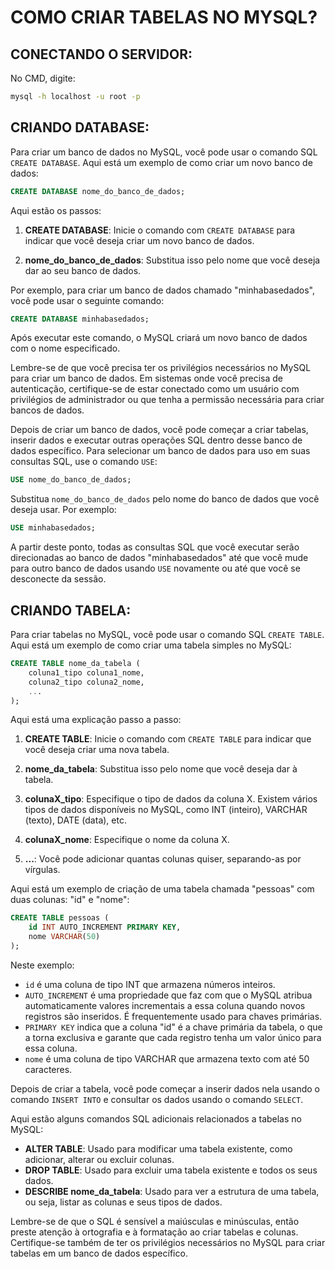 # COMO CRIAR TABELAS NO MYSQL?
## CONECTANDO O SERVIDOR:
No CMD, digite:
```bash
mysql -h localhost -u root -p
```

## CRIANDO DATABASE:
Para criar um banco de dados no MySQL, você pode usar o comando SQL `CREATE DATABASE`. Aqui está um exemplo de como criar um novo banco de dados:

```sql
CREATE DATABASE nome_do_banco_de_dados;
```

Aqui estão os passos:

1. **CREATE DATABASE**: Inicie o comando com `CREATE DATABASE` para indicar que você deseja criar um novo banco de dados.

2. **nome_do_banco_de_dados**: Substitua isso pelo nome que você deseja dar ao seu banco de dados.

Por exemplo, para criar um banco de dados chamado "minhabasedados", você pode usar o seguinte comando:

```sql
CREATE DATABASE minhabasedados;
```

Após executar este comando, o MySQL criará um novo banco de dados com o nome especificado.

Lembre-se de que você precisa ter os privilégios necessários no MySQL para criar um banco de dados. Em sistemas onde você precisa de autenticação, certifique-se de estar conectado como um usuário com privilégios de administrador ou que tenha a permissão necessária para criar bancos de dados.

Depois de criar um banco de dados, você pode começar a criar tabelas, inserir dados e executar outras operações SQL dentro desse banco de dados específico. Para selecionar um banco de dados para uso em suas consultas SQL, use o comando `USE`:

```sql
USE nome_do_banco_de_dados;
```

Substitua `nome_do_banco_de_dados` pelo nome do banco de dados que você deseja usar. Por exemplo:

```sql
USE minhabasedados;
```

A partir deste ponto, todas as consultas SQL que você executar serão direcionadas ao banco de dados "minhabasedados" até que você mude para outro banco de dados usando `USE` novamente ou até que você se desconecte da sessão.

## CRIANDO TABELA:
Para criar tabelas no MySQL, você pode usar o comando SQL `CREATE TABLE`. Aqui está um exemplo de como criar uma tabela simples no MySQL:

```sql
CREATE TABLE nome_da_tabela (
    coluna1_tipo coluna1_nome,
    coluna2_tipo coluna2_nome,
    ...
);
```

Aqui está uma explicação passo a passo:

1. **CREATE TABLE**: Inicie o comando com `CREATE TABLE` para indicar que você deseja criar uma nova tabela.

2. **nome_da_tabela**: Substitua isso pelo nome que você deseja dar à tabela.

3. **colunaX_tipo**: Especifique o tipo de dados da coluna X. Existem vários tipos de dados disponíveis no MySQL, como INT (inteiro), VARCHAR (texto), DATE (data), etc.

4. **colunaX_nome**: Especifique o nome da coluna X.

5. **...**: Você pode adicionar quantas colunas quiser, separando-as por vírgulas.

Aqui está um exemplo de criação de uma tabela chamada "pessoas" com duas colunas: "id" e "nome":

```sql
CREATE TABLE pessoas (
    id INT AUTO_INCREMENT PRIMARY KEY,
    nome VARCHAR(50)
);
```

Neste exemplo:

- `id` é uma coluna de tipo INT que armazena números inteiros.
- `AUTO_INCREMENT` é uma propriedade que faz com que o MySQL atribua automaticamente valores incrementais a essa coluna quando novos registros são inseridos. É frequentemente usado para chaves primárias.
- `PRIMARY KEY` indica que a coluna "id" é a chave primária da tabela, o que a torna exclusiva e garante que cada registro tenha um valor único para essa coluna.
- `nome` é uma coluna de tipo VARCHAR que armazena texto com até 50 caracteres.

Depois de criar a tabela, você pode começar a inserir dados nela usando o comando `INSERT INTO` e consultar os dados usando o comando `SELECT`.

Aqui estão alguns comandos SQL adicionais relacionados a tabelas no MySQL:

- **ALTER TABLE**: Usado para modificar uma tabela existente, como adicionar, alterar ou excluir colunas.
- **DROP TABLE**: Usado para excluir uma tabela existente e todos os seus dados.
- **DESCRIBE nome_da_tabela**: Usado para ver a estrutura de uma tabela, ou seja, listar as colunas e seus tipos de dados.

Lembre-se de que o SQL é sensível a maiúsculas e minúsculas, então preste atenção à ortografia e à formatação ao criar tabelas e colunas. Certifique-se também de ter os privilégios necessários no MySQL para criar tabelas em um banco de dados específico.